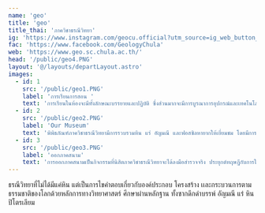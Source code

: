 ```yaml
---
name: 'geo'
title: 'geo'
title_thai: 'ภาควิชาธรณีวิทยา'
ig: 'https://www.instagram.com/geocu.official?utm_source=ig_web_button_share_sheet&igsh=ZDNlZDc0MzIxNw=='
fac: 'https://www.facebook.com/GeologyChula'
web: 'https://www.geo.sc.chula.ac.th/'
้head: '/public/geo4.PNG'
layout: '@/layouts/departLayout.astro'
images:
  - id: 1
    src: '/public/geo1.PNG'
    label: 'การเรียนการสอน '
    text: 'การเรียนในห้องจะมีทั้งลักษณะบรรยายและปฏิบัติ ซึ่งส่วนมากจะมีการบูรณาการอุปกรณ์และเทคโนโลยี'
  - id: 2
    src: '/public/geo2.PNG'
    label: 'Our Museum'
    text: 'พิพิธภัณฑ์ภาควิชาธรณีวิทยามีการรวบรวมหิน แร่ อัญมณี และฟอสซิลหายากให้เยี่ยมชม โดยมีการจัดกิจกรรม Night at the museum ในทุกปี'
  - id: 3
    src: '/public/geo3.PNG'
    label: 'ออกภาคสนาม'
    text: 'การออกภาคสนามเป็นกิจกรรมที่นิสิตภาควิชาธรณีวิทยาจะได้ลงมือสำรวจจริง ประยุกต์ทฤษฎีกับการใช้อุปกรณ์และได้ใช้ทักษะต่าง ๆ '
---
```

ธรณีวิทยาที่ไม่ได้มีแค่หิน แต่เป็นการไขคำตอบเกี่ยวกับองค์ประกอบ โครงสร้าง เเละกระบวนการตามธรรมชาติของโลกด้วยหลักการทางวิทยาศาสตร์ ศึกษาผ่านหลักฐาน ทั้งซากดึกดำบรรพ์ อัญมณี แร่ หิน ปิโตรเลียม